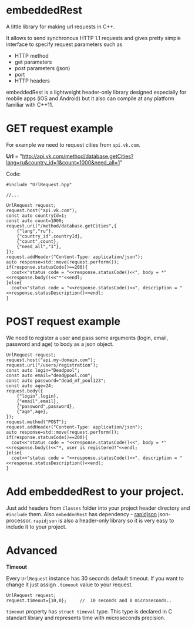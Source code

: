 # embeddedRest
A little library for making url requests in C++.

It allows to send synchronous HTTP 1.1 requests and gives pretty simple interface to specify request parameters such as 

* HTTP method
* get parameters
* post parameters (json)
* port
* HTTP headers

embeddedRest is a lightweight header-only library designed especially for mobile apps (iOS and Android) but it also can compile at any platform familiar with C++11.

# GET request example

For example we need to request cities from `api.vk.com`. 

**Url** = "http://api.vk.com/method/database.getCities?lang=ru&country_id=1&count=1000&need_all=1"

Code:
```
#include "UrlRequest.hpp"

//...

UrlRequest request;
request.host("api.vk.com");
const auto countryId=1;
const auto count=1000;
request.uri("/method/database.getCities",{
    {"lang","ru"},
    {"country_id",countryId},
    {"count",count},
    {"need_all","1"},
});
request.addHeader("Content-Type: application/json");
auto response=std::move(request.perform());
if(response.statusCode()==200){
  cout<<"status code = "<<response.statusCode()<<", body = *"<<response.body()<<"*"<<endl;
}else{
  cout<<"status code = "<<response.statusCode()<<", description = "<<response.statusDescription()<<endl;
}      
```

# POST request example

We need to register a user and pass some arguments (login, email, password and age) to body as a json object.
```
UrlRequest request;
request.host("api.my-domain.com");
request.uri("/users/registration");
const auto login="Deadpool";
const auto email="dead@pool.com";
const auto password="dead_mf_pool123";
const auto age=24;
request.body({
    {"login",login},
    {"email",email},
    {"password",password},
    {"age",age},
});
request.method("POST");
request.addHeader("Content-Type: application/json");
auto response=std::move(request.perform());
if(response.statusCode()==200){
  cout<<"status code = "<<response.statusCode()<<", body = *"<<response.body()<<"*, user is registered!"<<endl;
}else{
  cout<<"status code = "<<response.statusCode()<<", description = "<<response.statusDescription()<<endl;
} 
```

# Add embeddedRest to your project.

Just add headers from `Classes` folder into your project header directory and `#include` them. Also `embeddedRest` has dependency - [rapidjson](https://github.com/miloyip/rapidjson/) json-processor. `rapidjson` is also a header-only library so it is very easy to include it to your project.

# Advanced

**Timeout**

Every `UrlRequest` instance has 30 seconds default timeout. If you want to change it just assign `.timeout` value to your request.
```
UrlRequest request;
request.timeout={10,0};     //  10 seconds and 0 microseconds..
```
`timeout` property has `struct timeval` type. This type is declared in C standart library and represents time with microseconds precision.
